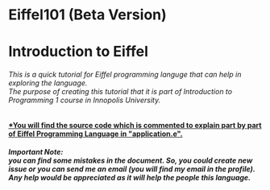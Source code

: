 # Eiffel101 (Beta Version)
<h1>Introduction to Eiffel</h1>
<h6>  
This is a quick tutorial for Eiffel programming languge that can help in exploring the language.<br/>
The purpose of creating this tutorial that it is part of Introduction to Programming 1 course in Innopolis University.
</h6>

<h4> <a href="https://github.com/hany606/Eiffel101/blob/master/application.e">*You will find the source code which is commented to explain part by part of Eiffel Programming Language in "application.e".</a></h4>

<h5><b>Important Note:</b> <br/>
 you can find some mistakes in the document. So, you could create new issue or you can send me an email (you will find my email in the profile). Any help would be appreciated as it will help the people this language.</h5>

